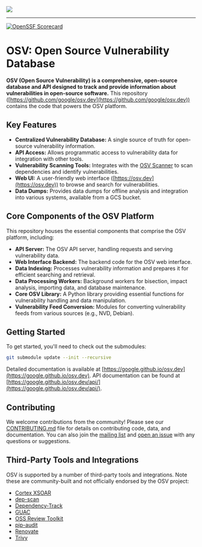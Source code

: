 <picture>
    <source srcset="docs/images/osv_logo_dark-full.svg"  media="(prefers-color-scheme: dark)">
    <!-- markdown-link-check-disable-next-line -->
    <img src="docs/images/osv_logo_light-full.svg">
</picture>

---

[![OpenSSF Scorecard](https://api.securityscorecards.dev/projects/github.com/google/osv.dev/badge)](https://scorecard.dev/viewer/?uri=github.com/google/osv.dev)

# OSV: Open Source Vulnerability Database

**OSV (Open Source Vulnerability) is a comprehensive, open-source database and API designed to track and provide information about vulnerabilities in open-source software.** This repository ([https://github.com/google/osv.dev](https://github.com/google/osv.dev)) contains the code that powers the OSV platform.

## Key Features

*   **Centralized Vulnerability Database:** A single source of truth for open-source vulnerability information.
*   **API Access:** Allows programmatic access to vulnerability data for integration with other tools.
*   **Vulnerability Scanning Tools:**  Integrates with the [OSV Scanner](https://github.com/google/osv-scanner) to scan dependencies and identify vulnerabilities.
*   **Web UI:**  A user-friendly web interface ([https://osv.dev](https://osv.dev)) to browse and search for vulnerabilities.
*   **Data Dumps:** Provides data dumps for offline analysis and integration into various systems, available from a GCS bucket.

## Core Components of the OSV Platform

This repository houses the essential components that comprise the OSV platform, including:

*   **API Server:** The OSV API server, handling requests and serving vulnerability data.
*   **Web Interface Backend:** The backend code for the OSV web interface.
*   **Data Indexing:** Processes vulnerability information and prepares it for efficient searching and retrieval.
*   **Data Processing Workers:** Background workers for bisection, impact analysis, importing data, and database maintenance.
*   **Core OSV Library:**  A Python library providing essential functions for vulnerability handling and data manipulation.
*   **Vulnerability Feed Conversion:** Modules for converting vulnerability feeds from various sources (e.g., NVD, Debian).

## Getting Started

To get started, you'll need to check out the submodules:

```bash
git submodule update --init --recursive
```

Detailed documentation is available at [https://google.github.io/osv.dev](https://google.github.io/osv.dev). API documentation can be found at [https://google.github.io/osv.dev/api/](https://google.github.io/osv.dev/api/).

## Contributing

We welcome contributions from the community!  Please see our [CONTRIBUTING.md](CONTRIBUTING.md) file for details on contributing code, data, and documentation.  You can also join the [mailing list](https://groups.google.com/g/osv-discuss) and [open an issue](https://github.com/google/osv.dev/issues) with any questions or suggestions.

## Third-Party Tools and Integrations

OSV is supported by a number of third-party tools and integrations.  Note these are community-built and not officially endorsed by the OSV project:

*   [Cortex XSOAR](https://github.com/demisto/content)
*   [dep-scan](https://github.com/AppThreat/dep-scan)
*   [Dependency-Track](https://github.com/DependencyTrack/dependency-track)
*   [GUAC](https://github.com/guacsec/guac)
*   [OSS Review Toolkit](https://github.com/oss-review-toolkit/ort)
*   [pip-audit](https://github.com/pypa/pip-audit)
*   [Renovate](https://github.com/renovatebot/renovate)
*   [Trivy](https://github.com/aquasecurity/trivy)